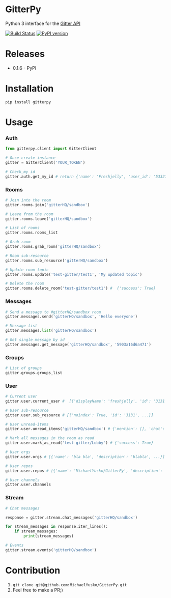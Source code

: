 # GitterPy

Python 3 interface for the [Gitter API](https://github.com/gitterHQ/docs/blob/master/09.Third-party-API-wrappers.md)

[![Build Status](https://travis-ci.org/MichaelYusko/GitterPy.svg?branch=master)](https://travis-ci.org/MichaelYusko/GitterPy) [![PyPI version](https://badge.fury.io/py/gitterpy.svg)](https://badge.fury.io/py/gitterpy)


Releases
=================================
* 0.1.6 - PyPi


Installation
=================================
```
pip install gitterpy
```

Usage
=================================

### Auth
```python
from gitterpy.client import GitterClient

# Once create instance
gitter = GitterClient('YOUR_TOKEN')

# Check_my id
gitter.auth.get_my_id # return {'name': 'Freshjelly', 'user_id': '5332131921'}
```

### Rooms
```python
# Join into the room
gitter.rooms.join('gitterHQ/sandbox')

# Leave from the room
gitter.rooms.leave('gitterHQ/sandbox')

# List of rooms
gitter.rooms.rooms_list

# Grab room
gitter.rooms.grab_room('gitterHQ/sandbox')

# Room sub-resource
gitter.rooms.sub_resource('gitterHQ/sandbox')

# Update room topic
gitter.rooms.update('test-gitter/test1', 'My updated topic')

# Delete the room
gitter.rooms.delete_room('test-gitter/test1') #  {'success': True}
```
### Messages
```python
# Send a message to #gitterHQ/sandbox room
gitter.messages.send('gitterHQ/sandbox', 'Hello everyone')

# Message list
gitter.messages.list('gitterHQ/sandbox')

# Get single message by id
gitter.messages.get_message('gitterHQ/sandbox', '5903a16d6a471')
```


### Groups
```python
# List of groups
gitter.groups.groups_list
```

### User
```python
# Current user
gitter.user.current_user #  [{'displayName': 'freshjelly', 'id': '3131', ...}]

# User sub-resource
gitter.user.sub_resource # [{'noindex': True, 'id': '3131', ...}]

# User unread-items
gitter.user.unread_items('gitterHQ/sandbox') # {'mention': [], 'chat': []}

# Mark all messages in the room as read
gitter.user.mark_as_read('test-gitter/Lobby') # {'success': True}

# User orgs
gitter.user.orgs # [{'name': 'bla bla', 'description': 'blabla', ...}]

# User repos
gitter.user.repos # [{'name': 'MichaelYusko/GitterPy', 'description': 'Python for the Gitter API', ...}]

# User channels
gitter.user.channels
```

### Stream
```python
# Chat messages

response = gitter.stream.chat_messages('gitterHQ/sandbox')

for stream_messages in response.iter_lines():
    if stream_messages:
        print(stream_messages)

# Events
gitter.stream.events('gitterHQ/sandbox')
```


Contribution
=================================
1. `git clone git@github.com:MichaelYusko/GitterPy.git`
2. Feel free to make a PR;)
